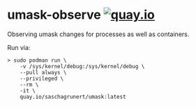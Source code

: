 # umask-observe [![quay.io](https://quay.io/repository/saschagrunert/umask/status)](https://quay.io/repository/saschagrunert/umask)

Observing umask changes for processes as well as containers.

Run via:

```console
> sudo podman run \
    -v /sys/kernel/debug:/sys/kernel/debug \
    --pull always \
    --privileged \
    --rm \
    -it \
    quay.io/saschagrunert/umask:latest
```
